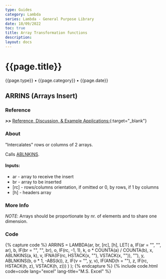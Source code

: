 ```yaml
---
type: Guides
category: Lambda
series: Lambda - General Purpose Library
date: 18/09/2022
toc: true
title: Array Transformation functions
description: 
layout: docs
---
```


# {{page.title}}
<time class="metadata" style="text-alstyleign:left"> {{page.type}} • {{page.category}} • {{page.date}}</time>

## ARRINS (Arrays Insert)

### Reference

***>>*** [Reference, Discussion, & Example Applications:](https://www.mrexcel.com/board/threads/insrws.1217485/){:target="_blank"}

### About

"Intercalates" rows or columns of 2 arrays.

Calls [ABLNKINS](../lambda-library/lambda-ablnkins.html).

#### Inputs:

   - ar - array to receive the insert
   - br - array to be inserted
   - [rc] - rows/columns orientation, if omitted or 0, by rows, if 1 by columns
   - [h] - headers array

### More Info

*NOTE*: Arrays should be proportionate by nr. of elements and to share one dimension. 

### Code

{% capture code %}
ARRINS = LAMBDA(ar, br, [rc], [h],
    LET(
        a, IF(ar = "", "", ar),
        b, IF(br = "", "", br),
        o, IF(rc, -1, 1),
        k, o * COUNTA(a) / COUNTA(b),
        x, ABLNKINS(a, k),
        v, IFNA(IF(rc, HSTACK(x, ""), VSTACK(x, "")), ""),
        y, ABLNKINS(b, o * 1, -ABS(k)),
        z, IF(v = "", y, v),
        IF(AND(h = ""), z, IF(rc, HSTACK(h, z), VSTACK(h, z)))
    )
);
{% endcapture %}
{% include code.html code=code lang="excel" lang-title="M.S. Excel" %}